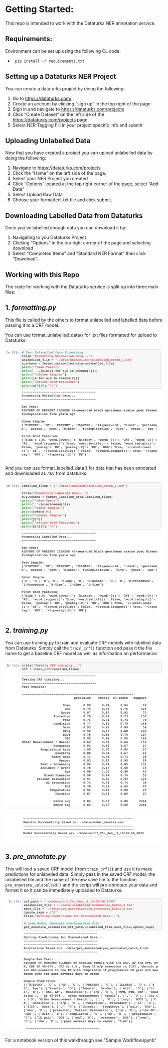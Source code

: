 # Getting Started:
This repo is intended to work with the Dataturks NER annotation service.

## Requirements:

Environment can be set up using the following CL code:

- <code> pip install -r requirements.txt </code>

## Setting up a Dataturks NER Project

You can create a dataturks project by doing the following:

1. Go to https://dataturks.com/
2. Create an account by clicking “sign up” in the top right of the page
3. Sign in and navigate to https://dataturks.com/projects
4. Click “Create Dataset” on the left side of the https://dataturks.com/projects page
5. Select NER Tagging
Fill in your project specific info and submit

## Uploading Unlabelled Data
Now that you have created a project you can upload unlabelled data by doing the following:

1. Navigate to https://dataturks.com/projects
2. Click the “Home” on the left side of the page.
3. Select your NER Project you created
4. Click “Options” located at the top right corner of the page, select “Add Data”
5. Select Upload Raw Data
6. Choose your formatted .txt file and click submit.

## Downloading Labelled Data from Dataturks

Once you’ve labelled enough data you can download it by:

1. Navigating to you Dataturks Project
2. Clicking “Options” in the top right corner of the page and selecting download
3. Select “Completed Items” and “Standard NER Format” then click “Download”.

## Working with this Repo

The code for working with the Dataturks service is split up into three main files:

## 1. *formatting.py*

This file is called by the others to format unlabelled and labelled data before passing it to a CRF model.

You can use format_unlabelled_data() for .txt files formatted for upload to Dataturks:

![](images/unlabelled_data_code.png)

And you can use format_labelled_data() for data that has been annotated and downloaded as .tsv from dataturks:

![](images/labelled_data_code.png)

## 2. *training.py*

You can use training.py to train and evaluate CRF models with labelled data from Dataturks. Simply call the <code>train_crf()</code> function and pass it the file name to get a baseline CRF model as well as information on performance. 

![](images/train_crf_code.png)

![](images/eval_code.png)

## 3. *pre_annotate.py*

This will load a saved CRF model (from <code>train_crf()</code>) and use it to make predictions for unlabelled data. Simply pass in the saved CRF model, the unlabelled file and the name of the new save file to the function <code>pre_annotate_unlabelled()</code> and the script will pre-annotate your data and format it so it can be immediately uploaded to Dataturks.

![](images/pre_annotate_code.png)

For a notebook version of this walkthrough see "Sample Workflow.ipynb"